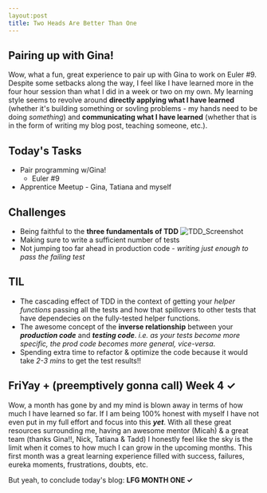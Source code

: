 ```yaml
---
layout:post
title: Two Heads Are Better Than One
---
```


## Pairing up with Gina! 

Wow, what a fun, great experience to pair up with Gina to work on Euler #9. Despite some setbacks along the way, I feel like I have learned more in the four hour session than what I did in a week or two on my own. My learning style seems to revolve around **directly applying what I have learned** (whether it's building something or sovling problems - my hands need to be doing _something_) and **communicating what I have learned** (whether that is in the form of writing my blog post, teaching someone, etc.). 

## Today's Tasks

* Pair programming w/Gina!
  *  Euler #9
* Apprentice Meetup - Gina, Tatiana and myself 

## Challenges

* Being faithful to the **three fundamentals of TDD**
![TDD_Screenshot](https://user-images.githubusercontent.com/59072282/120832279-52dafb00-c515-11eb-86b8-56dd805950ce.png)
* Making sure to write a sufficient number of tests
* Not jumping too far ahead in production code - _writing just enough to pass the failing test_ 

## TIL
* The cascading effect of TDD in the context of getting your _helper functions_ passing all the tests and how that spillovers to other tests that have dependecies on the fully-tested helper functions. 
* The awesome concept of the **inverse relationship** between your **_production code_** and **_testing code_**. _i.e. as your tests become more specific, the prod code becomes more general, vice-versa_. 
* Spending extra time to refactor & optimize the code because it would take _2-3 mins_ to get the test results!! 

## FriYay + (preemptively gonna call) Week 4 <span>&#10003;</span>

Wow, a month has gone by and my mind is blown away in terms of how much I have learned so far. If I am being 100% honest with myself I have not even put in my full effort and focus into this **_yet_**. With all these great resources surrounding me, having an awesome mentor (Micah) & a great team (thanks Gina!!, Nick, Tatiana & Tadd) I honestly feel like the sky is the limit when it comes to how much I can grow in the upcoming months. This first month was a great learning experience filled with success, failures, eureka moments, frustrations, doubts, etc. 

But yeah, to conclude today's blog: **LFG MONTH ONE <span>&#10003;</span>**
